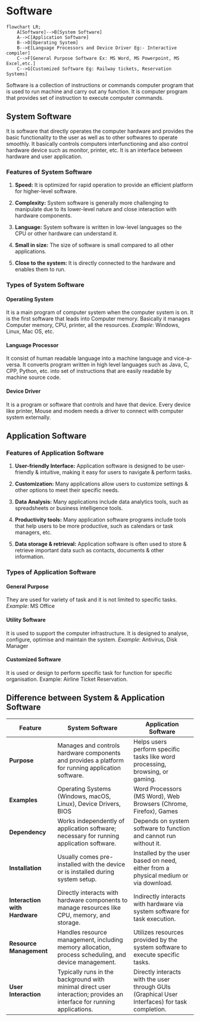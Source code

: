 # Software

```mermaid
flowchart LR;
    A[Software]-->B[System Software]
    A-->C[Application Software]
    B-->D[Operating System]
    B-->E[Language Processors and Device Driver Eg:- Interactive compiler]
    C-->F[General Purpose Software Ex: MS Word, MS Powerpoint, MS Excel,etc.]
    C-->G[Customized Software Eg: Railway tickets, Reservation Systems]
```

Software is a collection of instructions or commands computer program that is used to run machine and carry out any function. It is computer program that provides set of instruction to execute computer commands.

## System Software
It is software that directly operates the computer hardware and provides the basic functionality to the user as well as to other softwares to operate smoothly. It basically controls computers interfunctioning and also control hardware device such as monitor, printer, etc. It is an interface between hardware and user application.

### Features of System Software

1. **Speed:** It is optimized for rapid operation to provide an efficient platform for higher-level software.

2. **Complexity:** System software is generally more challenging to manipulate due to its lower-level nature and close interaction with hardware components.

3. **Language:** System software is written in low-level languages so the CPU or other hardware can understand it.

4. **Small in size:** The size of software is small compared to all other applications.

5. **Close to the system:** It is directly connected to the hardware and enables them to run.

### Types of System Software

#### Operatiing System
It is a main program of computer system when the computer system is on. It is the first software that leads into Computer memory. Basically it manages Computer memory, CPU, printer, all the resources.
_Example_: Windows, Linux, Mac OS, etc.

#### Language Processor
It consist of human readable language into a machine language and vice-a-versa. It converts program written in high level languages such as Java, C, CPP, Python, etc. into set of instructions that are easily readable by machine source code.

#### Device Driver
It is a program or software that controls and have that device. Every device like printer, Mouse and modem needs a driver to connect with computer system externally.

## Application Software

### Features of Application Software

1. **User-friendly Interface:** Application software is designed to be user-friendly & intuitive, making it easy for users to navigate & perform tasks.

2. **Customization:** Many applications allow users to customize settings & other options to meet their specific needs.

3. **Data Analysis:** Many applications include data analytics tools, such as spreadsheets or business intelligence tools.

4. **Productivity tools:** Many application software programs include tools that help users to be more productive, such as calendars or task managers, etc.

5. **Data storage & retrieval:** Application software is often used to store & retrieve important data such as contacts, documents & other information.


### Types of Application Software

#### General Purpose
They are used for variety of task and it is not limited to specific tasks. 
_Example_: MS Office

#### Utility Software
It is used to support the computer infrastructure. It is designed to analyse, configure, optimise and maintain the system.
_Example_: Antivirus, Disk Manager

#### Customized Software
It is used or design to perform specific task for function for specific organisation. Example: Airline Ticket Reservation.

## Difference between System & Application Software

| Feature                         | System Software                                           | Application Software                                       |
|---------------------------------|-----------------------------------------------------------|------------------------------------------------------------|
| **Purpose**                     | Manages and controls hardware components and provides a platform for running application software. | Helps users perform specific tasks like word processing, browsing, or gaming. |
| **Examples**                    | Operating Systems (Windows, macOS, Linux), Device Drivers, BIOS | Word Processors (MS Word), Web Browsers (Chrome, Firefox), Games |
| **Dependency**                  | Works independently of application software; necessary for running application software. | Depends on system software to function and cannot run without it. |
| **Installation**                | Usually comes pre-installed with the device or is installed during system setup. | Installed by the user based on need, either from a physical medium or via download. |
| **Interaction with Hardware**   | Directly interacts with hardware components to manage resources like CPU, memory, and storage. | Indirectly interacts with hardware via system software for task execution. |
| **Resource Management**         | Handles resource management, including memory allocation, process scheduling, and device management. | Utilizes resources provided by the system software to execute specific tasks. |
| **User Interaction**            | Typically runs in the background with minimal direct user interaction; provides an interface for running applications. | Directly interacts with the user through GUIs (Graphical User Interfaces) for task completion. |

